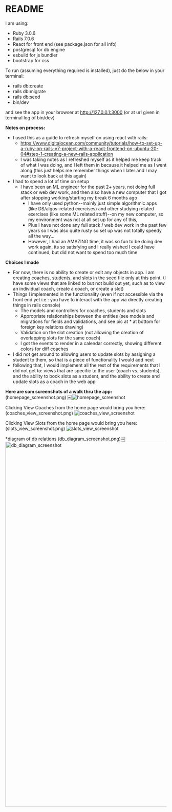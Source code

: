# README

I am using:
- Ruby 3.0.6
- Rails 7.0.6
- React for front end (see package.json for all info)
- postgresql for db engine
- esbuild for js bundler
- bootstrap for css 

To run (assuming everything required is installed), just do the below in your terminal:
- rails db:create
- rails db:migrate
- rails db:seed
- bin/dev

  
and see the app in your browser at http://127.0.0.1:3000 (or at url given in terminal log of bin/dev)



**Notes on process:**
- I used this as a guide to refresh myself on using react with rails:
    - https://www.digitalocean.com/community/tutorials/how-to-set-up-a-ruby-on-rails-v7-project-with-a-react-frontend-on-ubuntu-20-04#step-1-creating-a-new-rails-application
    - I was taking notes as I refreshed myself as it helped me keep track of what I was doing, and I left them in because it helped me as I went along (this just helps me remember things when I later and I may want to look back at this again)
- I had to spend a lot of time on setup
    - I have been an ML engineer for the past 2+ years, not doing full stack or web dev work, and then also have a new computer that I got after stopping working/starting my break 6 months ago
        - I have only used python--mainly just simple algorithmic apps (like DS/algos-related exercises) and other studying related exercises (like some ML related stuff)--on my new computer, so my environment was not at all set up for any of this,
        - Plus I have not done any full stack / web dev work in the past few years so I was also quite rusty so set up was not totally speedy all the way...
        - However, I had an AMAZING time, it was so fun to be doing dev work again, its so satisfying and I really wished I could have continued, but did not want to spend too much time

**Choices I made**
- For now, there is no ability to create or edit any objects in app. I am creating coaches, students, and slots in the seed file only at this point. (I have some views that are linked to but not build out yet, such as to view an individual coach, create a coach, or create a slot) 
- Things I implemented in the functionality (even if not accessible via the front end yet i.e.: you have to interact with the app via directly creating things in rails console)
    - The models and controllers for coaches, students and slots 
    - Appropriate relationships between the entities (see models and migrations for fields and validations, and see pic at * at bottom for foreign key relations drawing)
    - Validation on the slot creation (not allowing the creation of overlapping slots for the same coach)
    - I got the events to render in a calendar correctly, showing different colors for diff coaches
- I did not get around to allowing users to update slots by assigning a student to them, so that is a piece of functionality I would add next
- following that, I would implement all the rest of the requirements that I did not get to: views that are specific to the user (coach vs. students), and the ability to book slots as a student, and the ability to create and update slots as a coach in the web app


**Here are som screenshots of a walk thru the app:**
(homepage_screenshot.png)
￼![homepage_screenshot](https://github.com/beatrixbetsycarroll/rails_react_scheduler/assets/8547956/a1147fce-c269-4c5e-bbcc-4389d021ffe9)


Clicking View Coaches from the home page would bring you here:
(coaches_view_screenshot.png)
![coaches_view_screenshot](https://github.com/beatrixbetsycarroll/rails_react_scheduler/assets/8547956/5518ab94-9449-4253-a68f-f6f59caa87b0)

Clicking View Slots from the home page would bring you here:
(slots_view_screenshot.png)
![slots_view_screenshot](https://github.com/beatrixbetsycarroll/rails_react_scheduler/assets/8547956/5573ac63-f26f-4311-a96c-b790378a864f)








*diagram of db relations
(db_diagram_screenshot.png)￼
<img width="1136" alt="db_diagram_screenshot" src="https://github.com/beatrixbetsycarroll/rails_react_scheduler/assets/8547956/59d5109e-9f8e-4cf7-9234-018f0685fb10">




